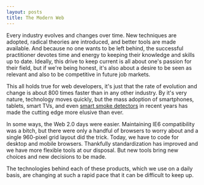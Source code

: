 ```yaml
---
layout: posts
title: The Modern Web
---
```


Every industry evolves and changes over time. New techniques are adopted,
radical theories are introduced, and better tools are made available. And
because no one wants to be left behind, the successful practitioner devotes
time and energy to keeping their knowledge and skills up to date. Ideally, this
drive to keep current is all about one's passion for their field, but if
we're being honest, it's also about a desire to be  seen as relevant and also
to be competitive in future job markets.

This all holds true for web developers, it's just that the rate of evolution
and change is about 800 times faster than in any other industry. By it's very
nature, technology moves quickly, but the mass adoption of smartphones,
tablets, smart TVs, and even [smart smoke
detectors](https://nest.com/smoke-co-alarm/life-with-nest-protect/ "nest's
newest product") in recent years has made the cutting edge more elusive than
ever. 

In some ways, the Web 2.0 days were easier. Maintaining IE6 compatibility
was a bitch, but there were only a handful of browsers to worry about and
a single 960-pixel grid layout did the trick. Today, we have to code for
desktop and mobile browsers. Thankfully standardization has improved
and we have more flexible tools at our disposal. But new tools bring new
choices and new decisions to be made.


 The technologies behind each of these products, which we use on a daily
basis, are changing at such a rapid pace that it can be difficult to keep up.

